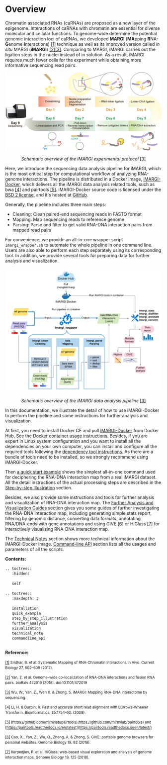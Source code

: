 # Overview

Chromatin associated RNAs (caRNAs) are proposed as a new layer of the epigenome. Interactions of caRNAs with chromatin
are essential for diverse molecular and cellular functions. To genome-wide determine the potential genomic interaction
loci of caRNAs, we developed **MARGI** (**MA**pping **R**NA-**G**enome **I**nteractions) <a id="a1">[[1]](#f1)</a>
technique as well as its improved version called *in situ* MARGI
(**iMARGI**) <a id="a2">[[2]](#f2)</a><a id="a3" align="center">[[3]](#f3)</a>. Comparing to
MARGI, iMARGI carries out the ligation steps in the nuclei instead of in solution. As a result, iMARGI requires much
fewer cells for the experiment while obtaining more informative sequencing read pairs.

![](./figures/iMARGI_protocol.png)
<i><center>Schematic overview of the iMARGI experimental protocol </i><a id="a3">[[3]](#f3)</a></center>

Here, we introduce the sequencing data analysis pipeline for iMARGI, which is the most critical step for computational
workflow of analyzing RNA-genome interactions. The pipeline is distributed in a Docker image,
[iMARGI-Docker](https://hub.docker.com/r/zhonglab/imargi/), which delivers all the iMARGI data analysis related tools,
such as bwa <a id="a4">[[4]](#f4)</a> and pairtools <a id="a5">[[5]](#f5)</a>. iMARGI-Docker source code is licensed
under the [BSD 2 license](./src/LICENSE), and it's hosted at [GitHub](https://github.com/Zhong-Lab-UCSD/iMARGI-Docker).

Generally, the pipeline includes three main steps:

- Cleaning: Clean paired-end sequencing reads in FASTQ format
- Mapping: Map sequencing reads to reference genome
- Parsing: Parse and filter to get valid RNA-DNA interaction pairs from mapped read pairs

For convenience, we provide an all-in-one wrapper script `imargi_wrapper.sh` to automate the whole pipeline in one
command line. Users are also able to perform each step separately using its corresponding tool. In addition, we provide
several tools for preparing data for further analysis and visualization.

![](./figures/iMARGI_docker.png)
<i><center>Schematic overview of the iMARGI data analysis pipeline </i><a id="a3">[[3]](#f3)</a></center>

In this documentation, we illustrate the detail of how to use iMARGI-Docker to perform the pipeline and some
instructions for further analysis and visualization.

At first, you need to install Docker CE and pull [iMARGI-Docker](https://hub.docker.com/r/zhonglab/imargi/) from
Docker Hub, See the [Docker container usage instructions](./installation.md). Besides, if you are expert in Linux system
configuration and you want to install all the dependencies on your own computer, you can install and configure all the
required tools following the [dependency tool instructions](./installation.md). As there are a bundle of tools need
to be installed, so we strongly recommend using iMARGI-Docker.

Then [a quick start example](./quick_example.md) shows the simplest all-in-one command used for deciphering the
RNA-DNA interaction map from a real iMARGI dataset. All the detail instructions of the actual processing steps are
described in the
[Step-by-step Illustration](./step_by_step_illustration.md) section.

Besides, we also provide some instructions and tools for further analysis and visualization of RNA-DNA interaction map.
The [Further Analysis and Visualization Guides](./further_analysis.md) section gives you some guides of further
investigating the RNA-DNA interaction map, including generating simple stats report, filtering by genomic distance,
converting data formats, annotating RNA/DNA-ends with gene annotations and using GIVE <a id="a6">[[6]](#f6)</a> or
HiGlass <a id="a7">[[7]](#f7)</a> for interactively visualizing RNA-DNA interaction map.

The [Technical Notes](./technical_note.md) section shows more technical information about the iMARGI-Docker image.
[Command-line API](./commandline_api.md) section lists all the usages and parameters of all the scripts.

**Contents:**

```eval_rst
.. toctree::
   :hidden:

   self
   
.. toctree::
   :maxdepth: 3

   installation
   quick_example
   step_by_step_illustration
   further_analysis
   visualization
   technical_note
   commandline_api
   
```

**Reference:**

<small>[[1]](#a1) <span id="f1"></span> Sridhar, B. et al. Systematic Mapping of RNA-Chromatin Interactions In Vivo. Current Biology 27, 602–609 (2017).</small>

<small>[[2]](#a2) <span id="f2"></span> Yan, Z. et al. Genome-wide co-localization of RNA-DNA interactions and fusion RNA pairs. bioRxiv 472019 (2018). doi:10.1101/472019</small>

<small>[[3]](#a3) <span id="f3"></span> Wu, W., Yan, Z., Wen X. & Zhong, S. iMARGI: Mapping RNA-DNA interactome by sequencing.</small>

<small>[[4]](#a4) <span id="f4"></span> Li, H. & Durbin, R. Fast and accurate short read alignment with Burrows-Wheeler Transform. Bioinformatics, 25:1754-60. (2009).</small>

<small>[[5]](#a5) <span id="f4"></span> [https://github.com/mirnylab/pairtools](https://github.com/mirnylab/pairtools) and [https://pairtools.readthedocs.io/en/latest](https://pairtools.readthedocs.io/en/latest/)</small>

<small>[[6]](#a6) <span id="f4"></span> Cao, X., Yan, Z., Wu, Q., Zheng, A. & Zhong, S. GIVE: portable genome browsers for personal websites. Genome Biology 19, 92 (2018).</small>

<small>[[7]](#a7) <span id="f5"></span> Kerpedjiev, P. et al. HiGlass: web-based visual exploration and analysis of genome interaction maps. Genome Biology 19, 125 (2018).</small>